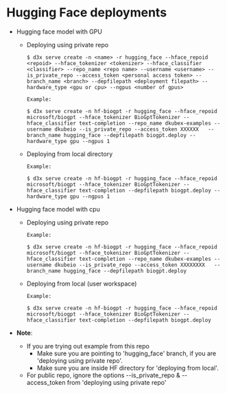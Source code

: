 # Hugging Face deployments


- Hugging face model with GPU
  
    - Deploying using private repo
        ```
        $ d3x serve create -n <name> -r hugging_face --hface_repoid <repoid> --hface_tokenizer <tokenizer> --hface_classifier <classifier> --repo_name <repo name> --username <username> --is_private_repo --access_token <personal access token> --branch_name <branch> --depfilepath <deployment filepath> --hardware_type <gpu or cpu> --ngpus <number of gpus>
        ```
        ```
        Example:
        
        $ d3x serve create -n hf-biogpt -r hugging_face --hface_repoid microsoft/biogpt --hface_tokenizer BioGptTokenizer --hface_classifier text-completion --repo_name dkubex-examples --username dkubeio --is_private_repo --access_token XXXXXX   --branch_name hugging_face --depfilepath biogpt.deploy --hardware_type gpu --ngpus 1
        ```

    - Deploying from local directory
        ```
        Example:

        $ d3x serve create -n hf-biogpt -r hugging_face --hface_repoid microsoft/biogpt --hface_tokenizer BioGptTokenizer --hface_classifier text-completion --depfilepath biogpt.deploy --hardware_type gpu --ngpus 1
        ```
        

- Hugging face model with cpu
  
    - Deploying using private repo
        ```
        Example:

        $ d3x serve create -n hf-biogpt -r hugging_face --hface_repoid microsoft/biogpt --hface_tokenizer BioGptTokenizer --hface_classifier text-completion --repo_name dkubex-examples --username dkubeio --is_private_repo --access_token XXXXXXXX   --branch_name hugging_face --depfilepath biogpt.deploy
        ```

    - Deploying from local (user workspace)
        ```
        Example:
        
        $ d3x serve create -n hf-biogpt -r hugging_face --hface_repoid microsoft/biogpt --hface_tokenizer BioGptTokenizer --hface_classifier text-completion --depfilepath biogpt.deploy
        ```

- **Note**:
    - If you are trying out example from this repo
      - Make sure you are pointing to 'hugging_face' branch, if you are 'deploying using private repo'.
      - Make sure you are inside HF directory for 'deploying from local'.
    - For public repo, ignore the options --is_private_repo & --access_token from 'deploying using private repo'
